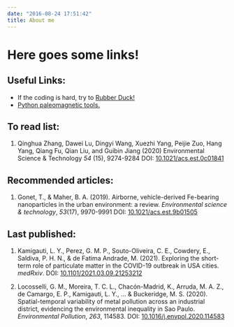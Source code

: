 ```yaml
---
date: "2016-08-24 17:51:42"
title: About me
---
```


# Here goes some links!

## Useful Links:

-   If the coding is hard, try to [Rubber Duck!](https://rubberduckdebugging.com/)
-   [Python paleomagnetic tools.](https://github.com/PmagPy)

## To read list:

1.  Qinghua Zhang, Dawei Lu, Dingyi Wang, Xuezhi Yang, Peijie Zuo, Hang Yang, Qiang Fu, Qian Liu, and Guibin Jiang (2020) Environmental Science & Technology *54* (15), 9274-9284 DOI: [10.1021/acs.est.0c01841](https://pubs.acs.org/doi/abs/10.1021/acs.est.0c01841?casa_token=6bQJ9NDe6c4AAAAA:2Airmk-lTb3TE-R7-PcPn9BBF6leX10XhBknl7zwUG3ca_owJ-JrCrxyWAPV-t6C9rDRTFB6RXq4_Wvc)

## Recommended articles:

1.  Gonet, T., & Maher, B. A. (2019). Airborne, vehicle-derived Fe-bearing nanoparticles in the urban environment: a review. *Environmental science & technology*, *53*(17), 9970-9991 DOI: [10.1021/acs.est.9b01505](https://doi.org/10.1021/acs.est.9b01505 "DOI URL")

## Last published:

1.  Kamigauti, L. Y., Perez, G. M. P., Souto-Oliveira, C. E., Cowdery, E.,
    Saldiva, P. H. N., & de Fatima Andrade, M. (2021). Exploring the
    short-term role of particulate matter in the COVID-19 outbreak in USA cities. *medRxiv*. DOI: [10.1101/2021.03.09.21253212](https://doi.org/10.1101/2021.03.09.21253212)

2.  Locosselli, G. M., Moreira, T. C. L., Chacón-Madrid, K., Arruda, M. A.
    Z., de Camargo, E. P., Kamigauti, L. Y., ... & Buckeridge, M. S.
    (2020). Spatial-temporal variability of metal pollution across an
    industrial district, evidencing the environmental inequality in Sao
    Paulo. *Environmental Pollution*, *263*, 114583. DOI: [10.1016/j.envpol.2020.114583](https://doi.org/10.1016/j.envpol.2020.114583)
